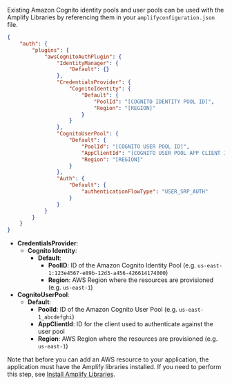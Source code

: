 Existing Amazon Cognito identity pools and user pools can be used with the Amplify Libraries by referencing them in your `amplifyconfiguration.json` file.

```json
{
    "auth": {
        "plugins": {
            "awsCognitoAuthPlugin": {
                "IdentityManager": {
                    "Default": {}
                },
                "CredentialsProvider": {
                    "CognitoIdentity": {
                        "Default": {
                            "PoolId": "[COGNITO IDENTITY POOL ID]",
                            "Region": "[REGION]"
                        }
                    }
                },
                "CognitoUserPool": {
                    "Default": {
                        "PoolId": "[COGNITO USER POOL ID]",
                        "AppClientId": "[COGNITO USER POOL APP CLIENT ID]",
                        "Region": "[REGION]"
                    }
                },
                "Auth": {
                    "Default": {
                        "authenticationFlowType": "USER_SRP_AUTH"
                    }
                }
            }
        }
    }
}
```

- **CredentialsProvider**:
  - **Cognito Identity**:
    - **Default**:
      - **PoolID**: ID of the Amazon Cognito Identity Pool (e.g. `us-east-1:123e4567-e89b-12d3-a456-426614174000`)
      - **Region**: AWS Region where the resources are provisioned (e.g. `us-east-1`)
- **CognitoUserPool**:
  - **Default**:
    - **PoolId**: ID of the Amazon Cognito User Pool (e.g. `us-east-1_abcdefghi`)
    - **AppClientId**: ID for the client used to authenticate against the user pool
    - **Region**: AWS Region where the resources are provisioned (e.g. `us-east-1`)

Note that before you can add an AWS resource to your application, the application must have the Amplify libraries installed. If you need to perform this step, see [Install Amplify Libraries](~/lib/project-setup/create-application.md#n2-install-amplify-libraries). 
